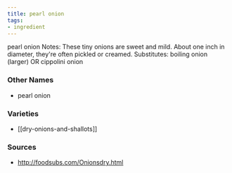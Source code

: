 ```yaml
---
title: pearl onion
tags:
- ingredient
---
```

pearl onion Notes: These tiny onions are sweet and mild. About one inch in diameter, they're often pickled or creamed. Substitutes: boiling onion (larger) OR cippolini onion

### Other Names

* pearl onion

### Varieties

* [[dry-onions-and-shallots]]

### Sources
* http://foodsubs.com/Onionsdry.html
